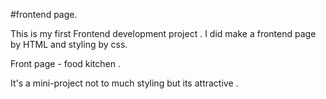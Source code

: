 #frontend page. 

This is my first Frontend development  project .
I did  make a frontend page by HTML and styling by css.

Front page - food kitchen .


It's a mini-project not to much styling but its attractive .



